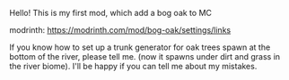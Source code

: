 Hello! This is my first mod, which add a bog oak to MC

modrinth: https://modrinth.com/mod/bog-oak/settings/links


If you know how to set up a trunk generator for oak trees spawn at the bottom of the river, please tell me. (now it spawns under dirt and grass in the river biome).
I'll be happy if you can tell me about my mistakes.
